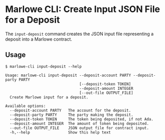 # Marlowe CLI: Create Input JSON File for a Deposit

The `input-deposit` command creates the JSON input file representing a deposit into a Marlowe contract.


## Usage

    $ marlowe-cli input-deposit --help
    
    Usage: marlowe-cli input-deposit --deposit-account PARTY --deposit-party PARTY 
                                     [--deposit-token TOKEN]
                                     --deposit-amount INTEGER 
                                     [--out-file OUTPUT_FILE]
      Create Marlowe input for a deposit.
    
    Available options:
      --deposit-account PARTY   The account for the deposit.
      --deposit-party PARTY     The party making the deposit.
      --deposit-token TOKEN     The token being deposited, if not Ada.
      --deposit-amount INTEGER  The amount of token being deposited.
      --out-file OUTPUT_FILE    JSON output file for contract input.
      -h,--help                 Show this help text
